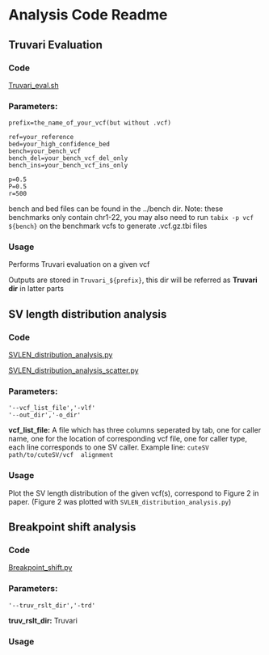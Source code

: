 # Analysis Code Readme

## Truvari Evaluation
### Code
[Truvari_eval.sh](https://github.com/maiziezhoulab/LRSV_combo/blob/main/bin/Truvari_eval.sh)

### Parameters:
```
prefix=the_name_of_your_vcf(but without .vcf)

ref=your_reference
bed=your_high_confidence_bed
bench=your_bench_vcf
bench_del=your_bench_vcf_del_only
bench_ins=your_bench_vcf_ins_only

p=0.5
P=0.5
r=500
```
bench and bed files can be found in the ../bench dir. Note: these benchmarks only contain chr1-22, you may also need to run `tabix -p vcf ${bench}` on the benchmark vcfs to generate .vcf.gz.tbi files 

### Usage
Performs Truvari evaluation on a given vcf

Outputs are stored in `Truvari_${prefix}`, this dir will be referred as **Truvari dir** in latter parts

## SV length distribution analysis
### Code
[SVLEN_distribution_analysis.py](https://github.com/maiziezhoulab/LRSV_combo/blob/main/bin/SVLEN_distribution_analysis.py)

[SVLEN_distribution_analysis_scatter.py](https://github.com/maiziezhoulab/LRSV_combo/blob/main/bin/SVLEN_distribution_analysis_scatter.py)

### Parameters:
```
'--vcf_list_file','-vlf'
'--out_dir','-o_dir'
```
**vcf_list_file:** A file which has three columns seperated by tab, one for caller name, one for the location of corresponding vcf file, one for caller type, each line corresponds to one SV caller. Example line:  `cuteSV  path/to/cuteSV/vcf  alignment`

### Usage
Plot the SV length distribution of the given vcf(s), correspond to Figure 2 in paper. (Figure 2 was plotted with `SVLEN_distribution_analysis.py`)

## Breakpoint shift analysis
### Code
[Breakpoint_shift.py](https://github.com/maiziezhoulab/LRSV_combo/blob/main/bin/Breakpoint_shift.py)

### Parameters:
```
'--truv_rslt_dir','-trd'
```
**truv_rslt_dir:** Truvari 

### Usage

